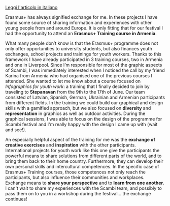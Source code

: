 <a href="https://scambi.org/2021/06/17/lo-scambio-di-miranda/" data-type="URL" data-id="https://scambi.org/2021/06/17/lo-scambio-di-miranda/">Leggi l'articolo in italiano</a>

Erasmus+ has always signified exchange for me. In these projects I have found some source of sharing information and experiences with other young people from and around Europe. It is only fitting that for our festival I had the opportunity to attend an **Erasmus+ Training course in Armenia**.

What many people don’t know is that the Erasmus+ programme does not only offer opportunities to university students, but also finances youth exchanges, school projects and trainings for youth workers. Thanks to this framework I have already participated in 3 training courses, two in Armenia and one in Liverpool. Since I’m responsible for most of the graphic aspects of Scambi, I was immediately interested when I noticed the call by my friend Karina from Armenia who had organised one of the previous courses I attended. She wanted to let me know about a course focused on *Infographics for youth work*: a training that I finally decided to join by traveling to **Stepanavan** from the 9th to the 17th of June. Our team consisted of Latvian, Spanish, German, Ukrainian and Armenian participants from different fields. In the training we could build our graphical and design skills with a gamified approach, but we also focused on **diversity** and **representation** in graphics as well as outdoor activities. During the graphical sessions, I was able to focus on the design of the programme for Scambi festival and I'm really happy with the design I came up with (wait and see!).

An especially helpful aspect of the training for me was the **exchange of creative exercises** and **inspiration** with the other participants.  
International projects for youth work like this one give the participants the powerful means to share solutions from different parts of the world, and to bring them back to their home country. Furthermore, they can develop their own personal skills and intercultural competences. In the specific case of Erasmus+ Training courses, those competences not only reach the participants, but also influence their communities and workplaces.  
Exchange means to **share your perspective** and to **learn from one another**.  
I can't wait to share my experiences with the Scambi team, and possibly to pass them on to you in a workshop during the festival... the exchange continues!

